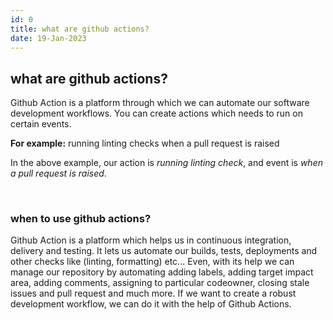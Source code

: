 ```yaml
---
id: 0
title: what are github actions?
date: 19-Jan-2023
---
```


## what are github actions?

Github Action is a platform through which we can automate our software development workflows. You can create actions which needs to run on certain events.

**For example:** running linting checks when a pull request is raised

In the above example, our action is _running linting check_, and event is _when a pull request is raised_.

<br />

### when to use github actions?

Github Action is a platform which helps us in continuous integration, delivery and testing. It lets us automate our builds, tests, deployments and other checks like (linting, formatting) etc... Even, with its help we can manage our repository by automating adding labels, adding target impact area, adding comments, assigning to particular codeowner, closing stale issues and pull request and much more.
If we want to create a robust development workflow, we can do it with the help of Github Actions.
